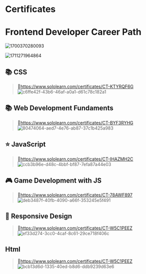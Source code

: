 # Certificates

# Frontend Developer Career Path
![1700370280093](https://github.com/developedbyjk/Certificates/assets/71823598/863b05bd-6981-423f-be25-ed0683e550d0)

![1711271964864](https://github.com/developedbyjk/Certificates/assets/71823598/9b511b01-1685-41ff-a651-5d68871bd36b)


## 📚 CSS
>🔗https://www.sololearn.com/certificates/CT-KTYRQF6G
![c6ffe42f-43b6-46af-a0a1-d61c78c182a1](https://github.com/developedbyjk/Certificates-/assets/71823598/811c76bc-53fe-4958-804c-7dc5ca7f7246)


## 📚 Web Development Fundaments 
>🔗https://www.sololearn.com/certificates/CT-BYF3RYHG
![80474064-aed7-4e76-ab87-37c1b425a983](https://github.com/developedbyjk/Certificates/assets/71823598/373a380a-1ceb-41f8-9892-f37fc9e807f1)


## ⭐ JavaScript
>🔗https://www.sololearn.com/certificates/CT-IHAZMH2C
![ccb3b96e-d48c-4bbf-bf87-7efa87a44e03](https://github.com/developedbyjk/Certificates/assets/71823598/0391dedd-a887-4a02-bc7b-93e170481d42)

## 🎮 Game Development with JS
>🔗https://www.sololearn.com/certificates/CT-78AWF897
![deb3487f-40fb-4090-a66f-353245e5f491](https://github.com/developedbyjk/Certificates/assets/71823598/614620fd-44d9-452b-9ef6-b2049c2da568)


## 📱 Responsive Design
>🔗https://www.sololearn.com/certificates/CT-W5C1PEEZ
![ef33d274-3cc0-4caf-8c61-29ce718f406c](https://github.com/developedbyjk/Certificates/assets/71823598/66514033-478f-4e31-887c-d4647ee4ab4f)

## Html
>🔗https://www.sololearn.com/certificates/CT-W5C1PEEZ
![bcb13d6d-1335-40ed-b8d6-ddb9239d63e6](https://github.com/developedbyjk/Certificates/assets/71823598/54a68540-dccb-419c-be68-400a40bdd706)




